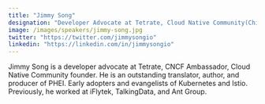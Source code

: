 ```yaml
---
title: "Jimmy Song"
designation: "Developer Advocate at Tetrate, Cloud Native Community(China) founder"
image: /images/speakers/jimmy-song.jpg
twitter: "https://twitter.com/jimmysongio"
linkedin: "https://linkedin.com/in/jimmysongio"
---
```


Jimmy Song is a developer advocate at Tetrate, CNCF Ambassador, Cloud Native Community founder. He is an outstanding translator, author, and producer of PHEI. Early adopters and evangelists of Kubernetes and Istio. Previously, he worked at iFlytek, TalkingData, and Ant Group.